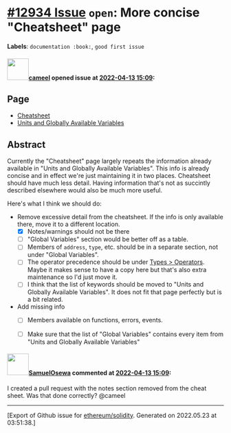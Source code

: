 # [\#12934 Issue](https://github.com/ethereum/solidity/issues/12934) `open`: More concise "Cheatsheet" page
**Labels**: `documentation :book:`, `good first issue`


#### <img src="https://avatars.githubusercontent.com/u/137030?v=4" width="50">[cameel](https://github.com/cameel) opened issue at [2022-04-13 15:09](https://github.com/ethereum/solidity/issues/12934):

## Page
- [Cheatsheet](https://docs.soliditylang.org/en/latest/cheatsheet.html#global-variables)
- [Units and Globally Available Variables](https://docs.soliditylang.org/en/latest/units-and-global-variables.html)

## Abstract
Currently the "Cheatsheet" page largely repeats the information already available in "Units and Globally Available Variables". This info is already concise and in effect we're just maintaining it in two places. Cheatsheet should have much less detail. Having information that's not as succintly described elsewhere would also be much more useful.

Here's what I think we should do:
- Remove excessive detail from the cheatsheet. If the info is only available there, move it to a different location.
    - [x] Notes/warnings should not be there
    - [ ] "Global Variables" section would be better off as a table.
    - [ ] Members of `address`, `type`, etc. should be in a separate section, not under "Global Variables".
    - [ ] The operator precedence should be under [Types > Operators](https://docs.soliditylang.org/en/latest/types.html#operators). Maybe it makes sense to have a copy here but that's also extra maintenance so I'd just move it.
    - [ ] I think that the list of keywords should be moved to "Units and Globally Available Variables". It does not fit that page perfectly but is a bit related.
- Add missing info
    - [ ] Members available on functions, errors, events.
    - [ ] Make sure that the list of "Global Variables" contains every item from "Units and Globally Available Variables"


#### <img src="https://avatars.githubusercontent.com/u/62896494?u=40802ce1c77c70526fec3a2ade44a9f5bcae55d6&v=4" width="50">[SamuelOsewa](https://github.com/SamuelOsewa) commented at [2022-04-13 15:09](https://github.com/ethereum/solidity/issues/12934#issuecomment-1126944279):

I created a pull request with the notes section removed from the cheat sheet. Was that done correctly? @cameel


-------------------------------------------------------------------------------



[Export of Github issue for [ethereum/solidity](https://github.com/ethereum/solidity). Generated on 2022.05.23 at 03:51:38.]
